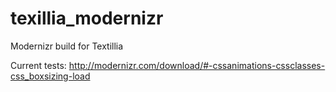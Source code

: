 # texillia_modernizr
Modernizr build for Textillia

Current tests: http://modernizr.com/download/#-cssanimations-cssclasses-css_boxsizing-load
